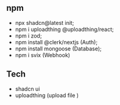 ## npm

- npx shadcn@latest init;
- npm i uploadthing @uploadthing/react;
- npm i zod;
- npm install @clerk/nextjs (Auth);
- npm install mongoose (Database);
- npm i svix (Webhook)

## Tech

- shadcn ui
- uploadthing (upload file )
